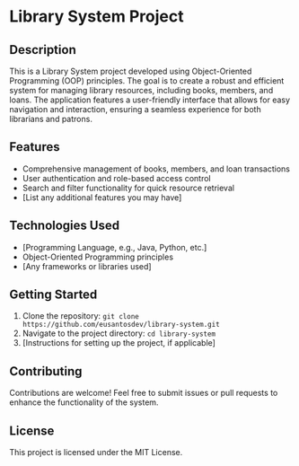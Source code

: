 # Library System Project

## Description
This is a Library System project developed using Object-Oriented Programming (OOP) principles. The goal is to create a robust and efficient system for managing library resources, including books, members, and loans. The application features a user-friendly interface that allows for easy navigation and interaction, ensuring a seamless experience for both librarians and patrons.

## Features
- Comprehensive management of books, members, and loan transactions
- User authentication and role-based access control
- Search and filter functionality for quick resource retrieval
- [List any additional features you may have]

## Technologies Used
- [Programming Language, e.g., Java, Python, etc.]
- Object-Oriented Programming principles
- [Any frameworks or libraries used]

## Getting Started
1. Clone the repository: `git clone https://github.com/eusantosdev/library-system.git`
2. Navigate to the project directory: `cd library-system`
3. [Instructions for setting up the project, if applicable]

## Contributing
Contributions are welcome! Feel free to submit issues or pull requests to enhance the functionality of the system.

## License
This project is licensed under the MIT License.

